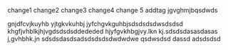 change1
change2
change3
change4
change 5
addtag
jgvghmjbqsdwds

gnjdfcvjkuyhb
yjtgkvkuhbj
jyfchgvkguhbjsdsdsdsdwsdsdsd
khgfjvhblkjhjvgdsdsdsddededed
hjyfgvkhbgjvy.lkn kj.sdsdsdasasdasas
j,gvhbhk.jn
sdsdsdasdsadsdsdsdsdwdwdwe
qsdwsdsd
dassd
adsdsdsd
